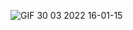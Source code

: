 

![GIF 30 03 2022 16-01-15](https://user-images.githubusercontent.com/96186050/160840437-a05b8073-873e-44ea-bef3-2640b4c8393e.gif)

